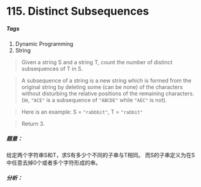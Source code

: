 # 115. Distinct Subsequences
##### Tags
1. Dynamic Programming
2. String

>Given a string S and a string T, count the number of distinct subsequences of T in S.

>A subsequence of a string is a new string which is formed from the original string by deleting some (can be none) of the characters without disturbing the relative positions of the remaining characters. (ie, `"ACE"` is a subsequence of `"ABCDE"` while `"AEC"` is not).

>Here is an example:
>S = `"rabbbit"`, T = `"rabbit"`

>Return 3.

##### 题意：
给定两个字符串S和T，求S有多少个不同的子串与T相同。
而S的子串定义为在S中任意去掉0个或者多个字符形成的串。

##### 分析：


